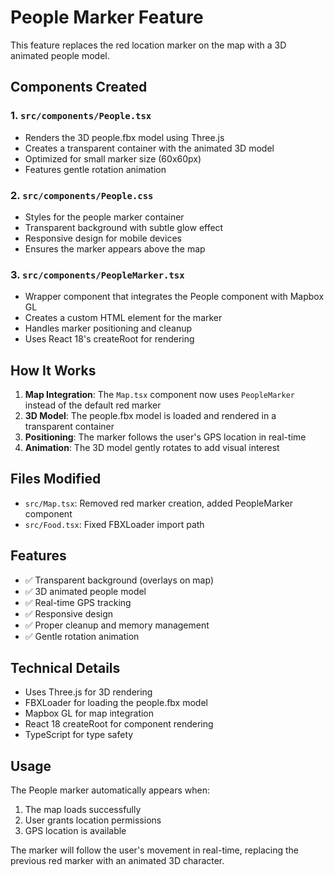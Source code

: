 # People Marker Feature

This feature replaces the red location marker on the map with a 3D animated people model.

## Components Created

### 1. `src/components/People.tsx`

- Renders the 3D people.fbx model using Three.js
- Creates a transparent container with the animated 3D model
- Optimized for small marker size (60x60px)
- Features gentle rotation animation

### 2. `src/components/People.css`

- Styles for the people marker container
- Transparent background with subtle glow effect
- Responsive design for mobile devices
- Ensures the marker appears above the map

### 3. `src/components/PeopleMarker.tsx`

- Wrapper component that integrates the People component with Mapbox GL
- Creates a custom HTML element for the marker
- Handles marker positioning and cleanup
- Uses React 18's createRoot for rendering

## How It Works

1. **Map Integration**: The `Map.tsx` component now uses `PeopleMarker` instead of the default red marker
2. **3D Model**: The people.fbx model is loaded and rendered in a transparent container
3. **Positioning**: The marker follows the user's GPS location in real-time
4. **Animation**: The 3D model gently rotates to add visual interest

## Files Modified

- `src/Map.tsx`: Removed red marker creation, added PeopleMarker component
- `src/Food.tsx`: Fixed FBXLoader import path

## Features

- ✅ Transparent background (overlays on map)
- ✅ 3D animated people model
- ✅ Real-time GPS tracking
- ✅ Responsive design
- ✅ Proper cleanup and memory management
- ✅ Gentle rotation animation

## Technical Details

- Uses Three.js for 3D rendering
- FBXLoader for loading the people.fbx model
- Mapbox GL for map integration
- React 18 createRoot for component rendering
- TypeScript for type safety

## Usage

The People marker automatically appears when:

1. The map loads successfully
2. User grants location permissions
3. GPS location is available

The marker will follow the user's movement in real-time, replacing the previous red marker with an animated 3D character.
